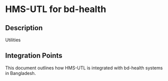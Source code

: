 # HMS-UTL for bd-health

## Description

Utilities

## Integration Points

This document outlines how HMS-UTL is integrated with bd-health systems in Bangladesh.
